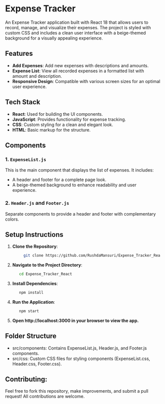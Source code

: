 # Expense Tracker

An Expense Tracker application built with React 18 that allows users to record, manage, and visualize their expenses. The project is styled with custom CSS and includes a clean user interface with a beige-themed background for a visually appealing experience.

## Features

- **Add Expenses**: Add new expenses with descriptions and amounts.
- **Expense List**: View all recorded expenses in a formatted list with amount and description.
- **Responsive Design**: Compatible with various screen sizes for an optimal user experience.

## Tech Stack

- **React**: Used for building the UI components.
- **JavaScript**: Provides functionality for expense tracking.
- **CSS**: Custom styling for a clean and elegant look.
- **HTML**: Basic markup for the structure.

## Components

### 1. `ExpenseList.js`

This is the main component that displays the list of expenses. It includes:

- A header and footer for a complete page look.
- A beige-themed background to enhance readability and user experience.

### 2. `Header.js` and `Footer.js`

Separate components to provide a header and footer with complementary colors.

## Setup Instructions

1. **Clone the Repository**:
   ```bash
        git clone https://github.com/RushdaMansuri/Expense_Tracker_React.git
   ```
2. **Navigate to the Project Directory**:
   ```bash
      cd Expense_Tracker_React
   ```
3. **Install Dependencies**:
   ```bash
      npm install
   ```
4. **Run the Application**:
   ```bash
      npm start
   ```
5. **Open http://localhost:3000 in your browser to view the app.**

## Folder Structure

- src/components: Contains ExpenseList.js, Header.js, and Footer.js components.
- src/css: Custom CSS files for styling components (ExpenseList.css, Header.css, Footer.css).

## Contributing:

Feel free to fork this repository, make improvements, and submit a pull request! All contributions are welcome.
